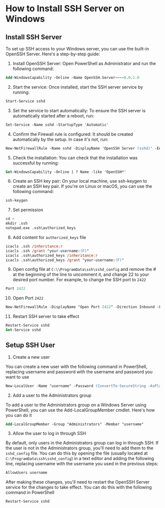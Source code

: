 # How to Install SSH Server on Windows

## Install SSH Server

To set up SSH access to your Windows server, you can use the built-in OpenSSH Server. Here's a step-by-step guide:

1. Install OpenSSH Server: Open PowerShell as Administrator and run the following command:

```ps
Add-WindowsCapability -Online -Name OpenSSH.Server~~~~0.0.1.0
```

2. Start the service: Once installed, start the SSH server service by running:

```ps
Start-Service sshd
```

3. Set the service to start automatically: To ensure the SSH server is automatically started after a reboot, run:

```ps
Set-Service -Name sshd -StartupType 'Automatic'
```

4. Confirm the Firewall rule is configured: It should be created automatically by the setup. In case it's not, run:

```ps
New-NetFirewallRule -Name sshd -DisplayName 'OpenSSH Server (sshd)' -Enabled True -Direction Inbound -Protocol TCP -Action Allow -LocalPort 22
```

5. Check the installation: You can check that the installation was successful by running:

```ps
Get-WindowsCapability -Online | ? Name -like 'OpenSSH*'
```

6. Create an SSH key pair: On your local machine, use ssh-keygen to create an SSH key pair. If you're on Linux or macOS, you can use the following command:

```ps
ssh-keygen
```

7. Set permission

```ps
cd ~
mkdir .ssh
notepad.exe .ssh\authorized_keys
```

8. Add content for `authorized_keys` file

```ps
icacls .ssh /inheritance:r
icacls .ssh /grant "your-username:(F)"
icacls .ssh\authorized_keys /inheritance:r
icacls .ssh\authorized_keys /grant "your-username:(F)"
```

9. Open config file at `C:\\ProgramData\ssh\sshd_config` and remove the # at the beginning of the line to uncomment it, and change 22 to your desired port number. For example, to change the SSH port to `2422`

```ps
Port 2422
```

10. Open Port `2422`

```ps
New-NetFirewallRule -DisplayName "Open Port 2422" -Direction Inbound -LocalPort 2422 -Protocol TCP -Action Allow
```

11. Restart SSH server to take effect

```ps
Restart-Service sshd
Get-Service sshd
```

## Setup SSH User

1. Create a new user

You can create a new user with the following command in PowerShell, replacing username and password with the username and password you want to use

```ps
New-LocalUser -Name "username" -Password (ConvertTo-SecureString -AsPlainText "password" -Force)
```

2. Add a user to the Administrators group

To add a user to the Administrators group on a Windows Server using PowerShell, you can use the Add-LocalGroupMember cmdlet. Here's how you can do it

```ps
Add-LocalGroupMember -Group "Administrators" -Member "username"
```

3. Allow the user to log in through SSH

By default, only users in the Administrators group can log in through SSH. If the user is not in the Administrators group, you'll need to add them to the `sshd_config` file. You can do this by opening the file (usually located at `C:\ProgramData\ssh\sshd_config`) in a text editor and adding the following line, replacing username with the username you used in the previous steps:

```ps
AllowUsers username
```

After making these changes, you'll need to restart the OpenSSH Server service for the changes to take effect. You can do this with the following command in PowerShell

```ps
Restart-Service sshd
```
